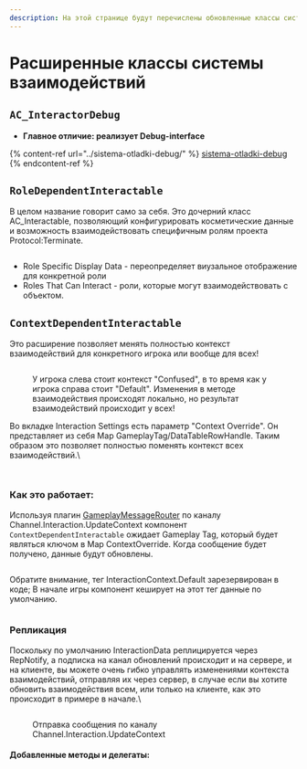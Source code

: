 ```yaml
---
description: На этой странице будут перечислены обновленные классы системы взаимодействий.
---
```


# Расширенные классы системы взаимодействий

## `AC_InteractorDebug`

* **Главное отличие: реализует Debug-interface**

{% content-ref url="../sistema-otladki-debug/" %}
[sistema-otladki-debug](../sistema-otladki-debug/)
{% endcontent-ref %}

## **`RoleDependentInteractable`**

В целом название говорит само за себя. Это дочерний класс AC\_Interactable, позволяющий конфигурировать косметические данные и возможность взаимодействовать специфичным ролям проекта Protocol:Terminate.&#x20;

<figure><img src="../../../.gitbook/assets/image (55).png" alt=""><figcaption></figcaption></figure>

* Role Specific Display Data - переопределяет виузальное отображение для конкретной роли
* Roles That Can Interact - роли, которые могут взаимодействовать с объектом.&#x20;

## `ContextDependentInteractable`

Это расширение позволяет менять полностью контекст взаимодействий для конкретного игрока или вообще для всех!

<figure><img src="../../../.gitbook/assets/image (2) (1).png" alt=""><figcaption><p>У игрока слева стоит контекст "Confused", в то время как у игрока справа стоит "Default". Изменения в методе взаимодействия происходят локально, но результат взаимодействий происходит у всех!</p></figcaption></figure>

Во вкладке Interaction Settings есть параметр "Context Override". Он представляет из себя Map GameplayTag/DataTableRowHandle.  Таким образом это позволяет полностью поменять контекст всех взаимодействий.\


<figure><img src="../../../.gitbook/assets/image (1) (1) (1).png" alt=""><figcaption></figcaption></figure>

<figure><img src="../../../.gitbook/assets/image (3).png" alt=""><figcaption></figcaption></figure>

### Как это работает:

Используя плагин [GameplayMessageRouter](https://github.com/imnazake/gameplay-message-router/tree/master) по каналу Channel.Interaction.UpdateContext компонент `ContextDependentInteractable` ожидает Gameplay Tag, который будет являться ключом в Map ContextOverride. Когда сообщение будет получено,  данные будут обновлены.

<figure><img src="../../../.gitbook/assets/image (4).png" alt=""><figcaption></figcaption></figure>

Обратите внимание, тег InteractionContext.Default зарезервирован в коде; В начале игры компонент кеширует на этот тег данные по умолчанию.

<figure><img src="../../../.gitbook/assets/image (7).png" alt=""><figcaption></figcaption></figure>

### Репликация

Поскольку по умолчанию InteractionData реплицируется через RepNotify, а подписка на канал обновлений происходит и на сервере, и на клиенте, вы можете очень гибко управлять изменениями контекста взаимодействий, отправляя их через сервер, в случае если вы хотите обновить взаимодействия всем, или только на клиенте, как это происходит в примере в начале.\


<figure><img src="../../../.gitbook/assets/image (8).png" alt=""><figcaption><p>Отправка сообщения по каналу Channel.Interaction.UpdateContext</p></figcaption></figure>

#### Добавленные методы и делегаты:

<figure><img src="../../../.gitbook/assets/image (10).png" alt=""><figcaption></figcaption></figure>





